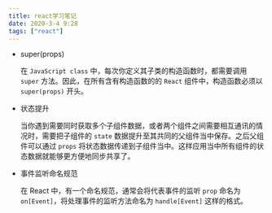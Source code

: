 ```yaml
---
title: react学习笔记
date: 2020-3-4 9:28
tags: ["react"]
---
```


<CreateTime/>
<TagLinks />

- super(props)

  在 `JavaScript class` 中，每次你定义其子类的构造函数时，都需要调用 `super` 方法。因此，在所有含有构造函数的的 `React` 组件中，构造函数必须以 `super(props)` 开头。

- 状态提升

  当你遇到需要同时获取多个子组件数据，或者两个组件之间需要相互通讯的情况时，需要把子组件的 `state` 数据提升至其共同的父组件当中保存。之后父组件可以通过 `props` 将状态数据传递到子组件当中。这样应用当中所有组件的状态数据就能够更方便地同步共享了。

- 事件监听命名规范

  在 React 中，有一个命名规范，通常会将代表事件的监听 `prop` 命名为 `on[Event]`，将处理事件的监听方法命名为 `handle[Event]` 这样的格式。
